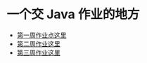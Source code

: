 # 一个交 Java 作业的地方

* [第一周作业点这里](./week%201/几种%20Java%20Web%20容器性能测试报告.md)
* [第二周作业这里](./week%202/认识%20java%20虚拟机.md)
* [第三周作业这里](./week%203/result/result.md)